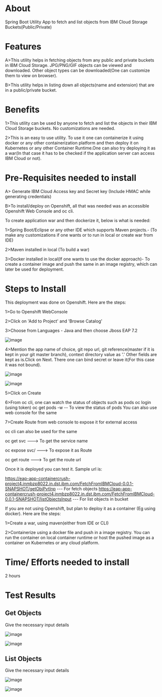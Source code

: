 # About 

Spring Boot Utility App to fetch and list objects from IBM Cloud Storage Buckets(Public/Private)

# Features

A>This utility helps in fetching objects from any public and private buckets in IBM Cloud Storage. JPG/PNG/GIF objects can be viewed and downloaded. Other object types can be downloaded(One can customize them to view on browser).
  
B>This utility helps in listing down all objects(name and extension) that are in a public/private bucket.

# Benefits

1>This utility can be used by anyone to fetch and list the objects in their IBM Cloud Storage buckets. No customizations are needed.

2>This is an easy to use utility. To use it one can containerize it using docker or any other containerization platform and then deploy it on Kubernetes or any other Container Runtime.One can also try deploying it as a war(In that case it has to be checked if the application server can access IBM Cloud or not).

# Pre-Requisites needed to install

A> Generate IBM Cloud Access key and Secret key (Include HMAC while generating credentials)

B>To install/deploy on Openshift, all that was needed was an accessible Openshift Web Console and oc cli.

To create application war and then dockerize it, below is what is needed:

1>Spring Boot/Eclipse or any other IDE which supports Maven projects.- (To make any customizations if one wants or to run in local or create war from IDE)

2>Maven installed in local (To build a war)

3>Docker installed in local(If one wants to use the docker approach)- To create a container image and push the same in an image registry, which can later be used for deployment.

# Steps to Install

This deployment was done on Openshift. Here are the steps:

1>Go to Openshift WebConsole

2>Click on 'Add to Project' and 'Browse Catalog'

3>Choose from Languages - Java and then choose Jboss EAP 7.2

![image](https://user-images.githubusercontent.com/50587555/71826785-c67c9c80-30c4-11ea-89ba-f0fb9d253b68.png)

4>Mention the app name of choice, git repo url, git reference(master if it is kept in your git master branch), context directory value as '.'
Other fields are kept as is.Click on Next. There one can bind secret or leave it(For this case it was not bound).

![image](https://user-images.githubusercontent.com/50587555/71826839-f166f080-30c4-11ea-8008-274eb33b37eb.png)

![image](https://user-images.githubusercontent.com/50587555/71826871-0774b100-30c5-11ea-8f19-74791bbd8a4c.png)

5>Click on Create

6>From oc cli, one can watch the status of objects such as pods
  oc login (using token)
  oc get pods -w -- To view the status of pods
  You can also use web console for the same
  
7>Create Route from web console to expose it for external access


oc cli can also be used for the same

oc get svc ---> To get the service name

oc expose svc/<service name> ---> To expose it as Route
  
oc get route ---> To get the route url

Once it is deployed you can test it. Sample url is:

https://eap-app-containercrush-project4.inmbzp8022.in.dst.ibm.com/FetchFromIBMCloud-0.0.1-SNAPSHOT/getObjPvtInp  --- For fetch objects
https://eap-app-containercrush-project4.inmbzp8022.in.dst.ibm.com/FetchFromIBMCloud-0.0.1-SNAPSHOT/listObjectsInput  --- For list objects in bucket  

If you are not using Openshift, but plan to deploy it as a container (Eg using docker). Here are the steps:

1>Create a war, using maven(either from IDE or CLI)

2>Containerize using a docker file and push in a image registry. You can run the container on local container runtime or host the pushed image as a container on Kubernetes or any cloud platform.

# Time/ Efforts needed to install

2 hours

# Test Results

## Get Objects

Give the necessary input details

![image](https://user-images.githubusercontent.com/50587555/71829483-c5e70480-30ca-11ea-892b-881b9e25021c.png)

![image](https://user-images.githubusercontent.com/50587555/71827297-f4161580-30c5-11ea-8196-a4934cea79ed.png)

## List Objects

Give the necessary input details

![image](https://user-images.githubusercontent.com/50587555/71829573-f2028580-30ca-11ea-8e52-849939ee6e7f.png)

![image](https://user-images.githubusercontent.com/50587555/71827217-c630d100-30c5-11ea-9a9c-5b7fd6a6271c.png)


